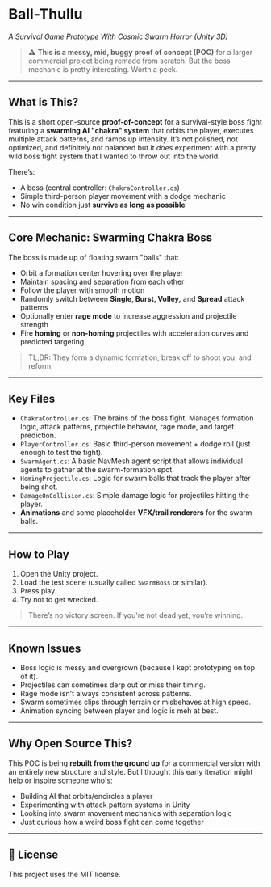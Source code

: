 # Ball-Thullu  
*A Survival Game Prototype With Cosmic Swarm Horror (Unity 3D)*  

> ⚠️ **This is a messy, mid, buggy proof of concept (POC)** for a larger commercial project being remade from scratch. But the boss mechanic is pretty interesting. Worth a peek.

---

## What is This?

This is a short open-source **proof-of-concept** for a survival-style boss fight featuring a **swarming AI "chakra" system** that orbits the player, executes multiple attack patterns, and ramps up intensity. It’s not polished, not optimized, and definitely not balanced but it *does* experiment with a pretty wild boss fight system that I wanted to throw out into the world.

There’s:
- A boss (central controller: `ChakraController.cs`)
- Simple third-person player movement with a dodge mechanic
- No win condition just **survive as long as possible**

---

## Core Mechanic: Swarming Chakra Boss

The boss is made up of floating swarm "balls" that:
- Orbit a formation center hovering over the player
- Maintain spacing and separation from each other
- Follow the player with smooth motion
- Randomly switch between **Single, Burst, Volley,** and **Spread** attack patterns
- Optionally enter **rage mode** to increase aggression and projectile strength
- Fire **homing** or **non-homing** projectiles with acceleration curves and predicted targeting

> TL;DR: They form a dynamic formation, break off to shoot you, and reform. 
---

## Key Files

- `ChakraController.cs`: The brains of the boss fight. Manages formation logic, attack patterns, projectile behavior, rage mode, and target prediction.
- `PlayerController.cs`: Basic third-person movement + dodge roll (just enough to test the fight).
- `SwarmAgent.cs`: A basic NavMesh agent script that allows individual agents to gather at the swarm-formation spot.
- `HomingProjectile.cs`: Logic for swarm balls that track the player after being shot.
- `DamageOnCollision.cs`: Simple damage logic for projectiles hitting the player.
- **Animations** and some placeholder **VFX/trail renderers** for the swarm balls.

---

## How to Play

1. Open the Unity project.
2. Load the test scene (usually called `SwarmBoss` or similar).
3. Press play.
4. Try not to get wrecked.

> There’s no victory screen. If you're not dead yet, you’re winning.

---

## Known Issues

- Boss logic is messy and overgrown (because I kept prototyping on top of it).
- Projectiles can sometimes derp out or miss their timing.
- Rage mode isn't always consistent across patterns.
- Swarm sometimes clips through terrain or misbehaves at high speed.
- Animation syncing between player and logic is meh at best.

---

## Why Open Source This?

This POC is being **rebuilt from the ground up** for a commercial version with an entirely new structure and style. But I thought this early iteration might help or inspire someone who's:

- Building AI that orbits/encircles a player
- Experimenting with attack pattern systems in Unity
- Looking into swarm movement mechanics with separation logic
- Just curious how a weird boss fight can come together

---

## 📜 License

This project uses the MIT license.

